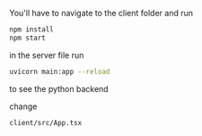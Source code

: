 You'll have to navigate to the client folder and run

```bash
npm install
npm start
```

in the server file run

```bash
uvicorn main:app --reload
```

to see the python backend

change

```bash
client/src/App.tsx
```
